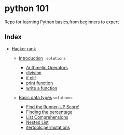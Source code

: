 # python 101
Repo for learning Python basics,from beginners to expert 




## Index 
- [Hacker rank](https://github.com/amal-krishna-m-u/000-python3/tree/main/Hackerrank)
    
    - [Introduction](https://github.com/amal-krishna-m-u/000-python3/tree/main/Hackerrank/Introduction) ``` solutions``` 
        - [Arithmetic Operators](https://github.com/amal-krishna-m-u/000-python3/tree/main/Hackerrank/Introduction/Arithmetic%20Operators)
        - [division](https://github.com/amal-krishna-m-u/000-python3/tree/main/Hackerrank/Introduction/division)
        - [if elif](https://github.com/amal-krishna-m-u/000-python3/tree/main/Hackerrank/Introduction/if-elif)
        - [print function](https://github.com/amal-krishna-m-u/000-python3/tree/main/Hackerrank/Introduction/print%20function)
        - [write a function](https://github.com/amal-krishna-m-u/000-python3/tree/main/Hackerrank/Introduction/write%20a%20function)



    - [Basic data types](https://github.com/amal-krishna-m-u/000-python3/tree/main/Hackerrank/Basic%20data%20types) ``` solutions ``` 
        - [Find the Runner-UP Score!](https://github.com/amal-krishna-m-u/000-python3/tree/main/Hackerrank/Basic%20data%20types/Find%20the%20Runner-Up%20Score!)
        - [Finding the percentage](https://github.com/amal-krishna-m-u/000-python3/tree/main/Hackerrank/Basic%20data%20types/Finding%20the%20percentage)
        - [List Comprehensions](https://github.com/amal-krishna-m-u/000-python3/tree/main/Hackerrank/Basic%20data%20types/List%20Comprehensions)
        - [Nested List](https://github.com/amal-krishna-m-u/000-python3/tree/main/Hackerrank/Basic%20data%20types/Nested%20Lists)
        - [itertools.permutations](https://github.com/amal-krishna-m-u/000-python3/tree/main/Hackerrank/Basic%20data%20types/itertools.permutations)
